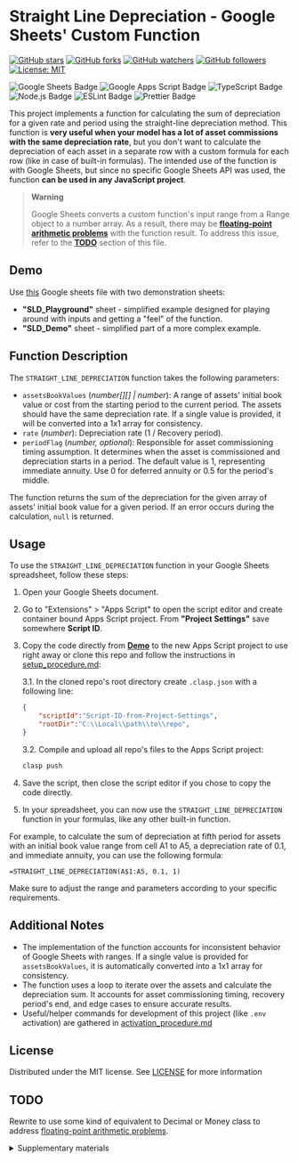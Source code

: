 # Straight Line Depreciation - Google Sheets' Custom Function

[![GitHub stars](https://img.shields.io/github/stars/Sterh20/straight-line-depreciation-gs.svg?style=social&label=Stars)](https://github.com/Sterh20/straight-line-depreciation-gs/stargazers)
[![GitHub forks](https://img.shields.io/github/forks/Sterh20/straight-line-depreciation-gs.svg?style=social&label=Forks)](https://github.com/Sterh20/straight-line-depreciation-gs/network/members)
[![GitHub watchers](https://img.shields.io/github/watchers/Sterh20/straight-line-depreciation-gs.svg?style=social&label=Watchers)](https://github.com/Sterh20/straight-line-depreciation-gs/watchers)
[![GitHub followers](https://img.shields.io/github/followers/Sterh20.svg?style=social&label=Followers)](https://github.com/Sterh20/?tab=followers)
[![License: MIT](https://img.shields.io/badge/License-MIT-yellow.svg)](https://opensource.org/licenses/MIT)

![Google Sheets Badge](https://img.shields.io/badge/Google%20Sheets-34A853?logo=googlesheets&logoColor=fff&style=flat)
![Google Apps Script Badge](https://img.shields.io/badge/Google%20Apps%20Script-4285F4?logo=googleappsscript&logoColor=fff&style=flat)
![TypeScript Badge](https://img.shields.io/badge/TypeScript-3178C6?logo=typescript&logoColor=fff&style=flat)
![Node.js Badge](https://img.shields.io/badge/Node.js-393?logo=nodedotjs&logoColor=fff&style=flat)
![ESLint Badge](https://img.shields.io/badge/ESLint-4B32C3?logo=eslint&logoColor=fff&style=flat)
![Prettier Badge](https://img.shields.io/badge/Prettier-F7B93E?logo=prettier&logoColor=fff&style=flat)

This project implements a function for calculating the sum of depreciation for a given rate and period using the straight-line depreciation method. This function is **very useful when your model has a lot of asset commissions with the same depreciation rate**, but you don't want to calculate the depreciation of each asset in a separate row with a custom formula for each row (like in case of built-in formulas). The intended use of the function is with Google Sheets, but since no specific Google Sheets API was used, the function **can be used in any JavaScript project**.

> **Warning**
>
> Google Sheets converts a custom function's input range from a Range object to a number array. As a result, there may be [**floating-point arithmetic problems**](https://ellenaua.medium.com/floating-point-errors-in-javascript-node-js-21aadd897bf8) with the function result. To address this issue, refer to the [**TODO**](#todo) section of this file.

## Demo

Use [this](https://docs.google.com/spreadsheets/d/1ARGb06gp4nvuUe74dpBsstVHJ9lB7lWZAr3BzDmfuzQ/copy) Google sheets file with two demonstration sheets:

* **"SLD_Playground"** sheet - simplified example designed for playing around with inputs and getting a "feel" of the function.
* **"SLD_Demo"** sheet - simplified part of a more complex example.

## Function Description

The `STRAIGHT_LINE_DEPRECIATION` function takes the following parameters:

* `assetsBookValues` (*number[][] | number*): A range of assets' initial book value or cost from the starting period to the current period. The assets should have the same depreciation rate. If a single value is provided, it will be converted into a 1x1 array for consistency.
* `rate` (*number*): Depreciation rate (1 / Recovery period).
* `periodFlag` (*number, optional*): Responsible for asset commissioning timing assumption. It determines when the asset is commissioned and depreciation starts in a period. The default value is 1, representing immediate annuity. Use 0 for deferred annuity or 0.5 for the period's middle.

The function returns the sum of the depreciation for the given array of assets' initial book value for a given period. If an error occurs during the calculation, `null` is returned.

## Usage

To use the `STRAIGHT_LINE_DEPRECIATION` function in your Google Sheets spreadsheet, follow these steps:

1. Open your Google Sheets document.
2. Go to "Extensions" > "Apps Script" to open the script editor and create container bound Apps Script project. From **"Project Settings"** save somewhere **Script ID**.
3. Copy the code directly from [**Demo**](#demo) to the new Apps Script project to use right away or clone this repo and follow the instructions in [setup_procedure.md](.setup/setup_procedure.md):

    3.1. In the cloned repo's root directory create `.clasp.json` with a following line:

    ```JSON
    {
        "scriptId":"Script-ID-from-Project-Settings",
        "rootDir":"C:\\Local\\path\\to\\repo",
    }
    ```

    3.2. Compile and upload all repo's files to the Apps Script project:

    ```powershell
    clasp push
    ```

4. Save the script, then close the script editor if you chose to copy the code directly.
5. In your spreadsheet, you can now use the `STRAIGHT_LINE_DEPRECIATION` function in your formulas, like any other built-in function.

For example, to calculate the sum of depreciation at fifth period for assets with an initial book value range from cell A1 to A5, a depreciation rate of 0.1, and immediate annuity, you can use the following formula:

```GoogleSheets
=STRAIGHT_LINE_DEPRECIATION(A$1:A5, 0.1, 1)
```

Make sure to adjust the range and parameters according to your specific requirements.

## Additional Notes

* The implementation of the function accounts for inconsistent behavior of Google Sheets with ranges. If a single value is provided for `assetsBookValues`, it is automatically converted into a 1x1 array for consistency.
* The function uses a loop to iterate over the assets and calculate the depreciation sum. It accounts for asset commissioning timing, recovery period's end, and edge cases to ensure accurate results.
* Useful/helper commands for development of this project (like `.env` activation) are gathered in [activation_procedure.md](.setup/activation_procedure.md)

## License

Distributed under the MIT license. See [LICENSE](/LICENSE) for more information

## TODO

Rewrite to use some kind of equivalent to Decimal or Money class to address [floating-point arithmetic problems](https://ellenaua.medium.com/floating-point-errors-in-javascript-node-js-21aadd897bf8).

<details>
    <summary>Supplementary materials</summary>

Articles about possible Decimal type:

* https://stackoverflow.com/questions/2876536/precise-financial-calculation-in-javascript-what-are-the-gotchas
* https://github.com/MikeMcl/decimal.js/
* https://github.com/Dintero/money

Articles about using npm modules in Apps Script:

* https://medium.com/geekculture/the-ultimate-guide-to-npm-modules-in-google-apps-script-a84545c3f57c
* https://blog.gsmart.in/es6-and-npm-modules-in-google-apps-script/

</details>
